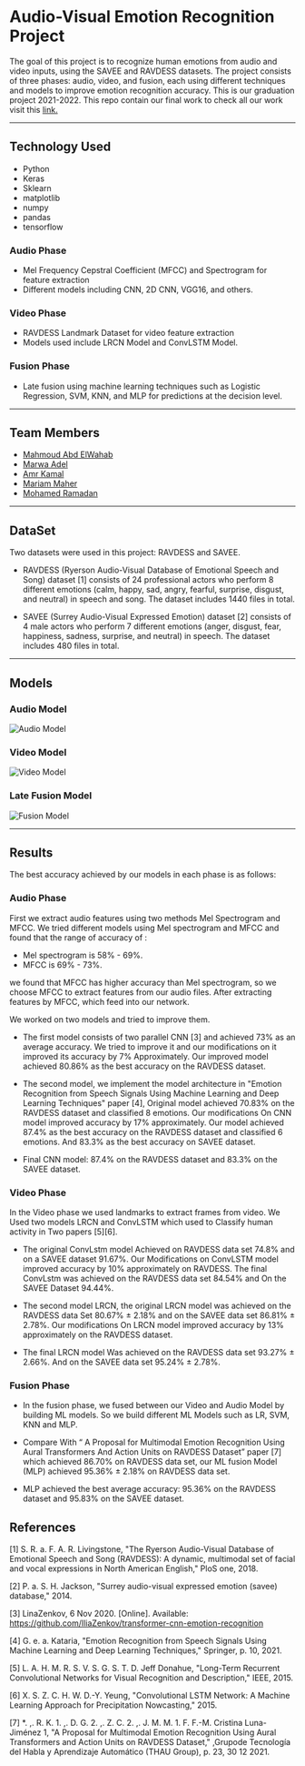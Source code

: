 # Audio-Visual Emotion Recognition Project

The goal of this project is to recognize human emotions from audio and video inputs, using the SAVEE and RAVDESS datasets. The project consists of three phases: audio, video, and fusion, each using different techniques and models to improve emotion recognition accuracy. This is our graduation project 2021-2022. This repo contain our final work to check all our work visit this [link.](https://github.com/mahmoudmohamed22/Emotion-Recognition-From-Video-and-Sound)

***
## Technology Used

- Python 
- Keras
- Sklearn
- matplotlib
- numpy
- pandas
- tensorflow

### Audio Phase
- Mel Frequency Cepstral Coefficient (MFCC) and Spectrogram for feature extraction
- Different models including CNN, 2D CNN, VGG16, and others.

### Video Phase
- RAVDESS Landmark Dataset for video feature extraction
- Models used include LRCN Model and ConvLSTM Model.

### Fusion Phase
- Late fusion using machine learning techniques such as Logistic Regression, SVM, KNN, and MLP for predictions at the decision level.


***

## Team Members
- [Mahmoud Abd ElWahab](https://github.com/mahmoudmohamed22)
- [Marwa Adel](https://github.com/MarowaAdel28)
- [Amr Kamal](https://github.com/amrkamalfoad)
- [Mariam Maher](https://github.com/mariammaher11)
- [Mohamed Ramadan](https://github.com/moramadan98)

***

## DataSet
Two datasets were used in this project: RAVDESS and SAVEE. 
- RAVDESS (Ryerson Audio-Visual Database of Emotional Speech and Song) dataset [1] consists of 24 professional actors who perform 8 different emotions (calm, happy, sad, angry, fearful, surprise, disgust, and neutral) in speech and song. The dataset includes 1440 files in total. 

- SAVEE (Surrey Audio-Visual Expressed Emotion) dataset [2] consists of 4 male actors who perform 7 different emotions (anger, disgust, fear, happiness, sadness, surprise, and neutral) in speech. The dataset includes 480 files in total.

***

## Models
### Audio Model
![Audio Model](images/audio_model.png)

### Video Model
![Video Model](images/video_model.png)

### Late Fusion Model
![Fusion Model](images/fusion_model.png)

***

## Results
The best accuracy achieved by our models in each phase is as follows:

### Audio Phase
First we extract audio features using two methods Mel Spectrogram and MFCC. We tried different models using Mel spectrogram and MFCC and found that the range of accuracy of :
- Mel spectrogram is 58% - 69%. 
- MFCC is 69% - 73%. 

we found that MFCC has higher accuracy than Mel spectrogram, so we choose MFCC to extract features from our audio files. After extracting features by MFCC, which feed into our network. 

We worked on two models and tried to improve them. 

- The first model consists of two parallel CNN [3] and achieved 73% as an average accuracy. We tried to improve it and our modifications on it improved its accuracy by 7% Approximately. Our improved model achieved 80.86% as the best accuracy on the RAVDESS dataset. 

- The second model, we implement the model architecture in "Emotion Recognition from Speech Signals Using Machine Learning and Deep Learning Techniques" paper [4], Original model achieved 70.83% on the RAVDESS dataset and classified 8 emotions. Our modifications On CNN model improved accuracy by 17% approximately. Our model achieved 87.4% as the best accuracy on the RAVDESS dataset and classified 6 emotions. And 83.3% as the best accuracy on SAVEE dataset.

- Final CNN model: 87.4% on the RAVDESS dataset and 83.3% on the SAVEE dataset.

### Video Phase

In the Video phase we used landmarks to extract frames from video. We Used two models LRCN and ConvLSTM which used to Classify human activity in Two papers [5][6]. 

- The original ConvLstm model Achieved on RAVDESS data set 74.8% and on a SAVEE dataset 91.67%. Our Modifications on ConvLSTM model improved accuracy by 10% approximately on RAVDESS. The final ConvLstm was achieved on the RAVDESS data set 84.54% and On the SAVEE Dataset 94.44%.

- The second model LRCN, the original LRCN model was achieved on the RAVDESS data Set 80.67% ± 2.18% and on the SAVEE data set 86.81% ± 2.78%. Our modifications On LRCN model improved accuracy by 13% approximately on the RAVDESS dataset. 

- The final LRCN model Was achieved on the RAVDESS data set 93.27% ± 2.66%. And on the SAVEE data set 95.24% ± 2.78%.

### Fusion Phase

- In the fusion phase, we fused between our Video and Audio Model by building ML models. So we build different ML Models such as LR, SVM, KNN and MLP. 

- Compare With “ A Proposal for Multimodal Emotion Recognition Using Aural Transformers And Action Units on RAVDESS Dataset” paper [7] which achieved 86.70% on RAVDESS data set, our ML fusion Model (MLP) achieved 95.36% ± 2.18% on RAVDESS data set.

- MLP achieved the best average accuracy: 95.36% on the RAVDESS dataset and 95.83% on the SAVEE dataset.

## References

[1] S. R. a. F. A. R. Livingstone, "The Ryerson Audio-Visual Database of Emotional Speech and Song (RAVDESS): A dynamic, multimodal set of facial and vocal expressions in North American English," PloS one, 2018.

[2] P. a. S. H. Jackson, "Surrey audio-visual expressed emotion (savee) database," 2014.

[3] LinaZenkov, 6 Nov 2020. [Online]. Available: https://github.com/IliaZenkov/transformer-cnn-emotion-recognition

[4] G. e. a. Kataria, "Emotion Recognition from Speech Signals Using Machine Learning and Deep Learning Techniques," Springer, p. 10, 2021.

[5] L. A. H. M. R. S. V. S. G. S. T. D. Jeff Donahue, "Long-Term Recurrent Convolutional Networks for Visual Recognition and Description," IEEE, 2015. 

[6] X. S. Z. C. H. W. D.-Y. Yeung, "Convolutional LSTM Network: A Machine Learning Approach for 
Precipitation Nowcasting," 2015. 

[7] *. ,. R. K. 1. ,. D. G. 2. ,. Z. C. 2. ,. J. M. M. 1. F. F.-M. Cristina Luna-Jiménez 1, "A Proposal for Multimodal Emotion Recognition Using Aural Transformers and Action Units on RAVDESS Dataset," ,Grupode Tecnología del Habla y Aprendizaje Automático (THAU Group), p. 23, 30 12 2021.